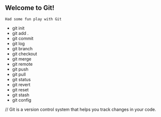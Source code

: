 ## Welcome to Git!

`Had some fun play with Git`

- git init
- git add .
- git commit
- git log
- git branch
- git checkout
- git merge
- git remote
- git push
- git pull
- git status
- git revert
- git reset
- git stash
- git config

// Git is a version control system that helps you track changes in your code.